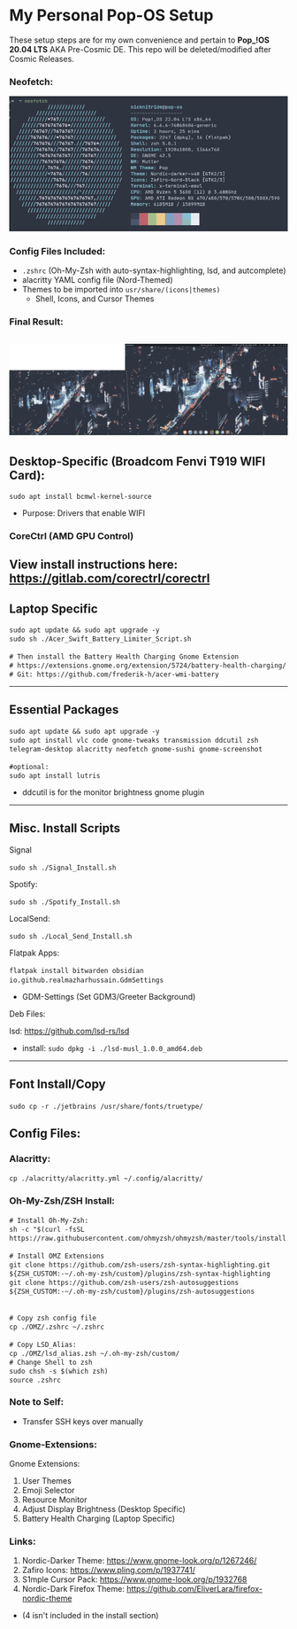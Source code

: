 # My Personal Pop-OS Setup 
These setup steps are for my own convenience and pertain to **Pop_!OS 20.04 LTS** AKA Pre-Cosmic DE. This repo will be deleted/modified after Cosmic Releases. 

### Neofetch:
![Neofetch Screen](Neofetch.png)
### Config Files Included:
- `.zshrc` (Oh-My-Zsh with auto-syntax-highlighting, lsd, and autcomplete)
- alacritty YAML config file (Nord-Themed)
- Themes to be imported into `usr/share/(icons|themes)`
    - Shell, Icons, and Cursor Themes
### Final Result:
![](./Desktop_Screenshot.png)
---
## Desktop-Specific (Broadcom Fenvi T919 WIFI Card):
```
sudo apt install bcmwl-kernel-source
```
- Purpose: Drivers that enable WIFI
### CoreCtrl (AMD GPU Control)
View install instructions here: https://gitlab.com/corectrl/corectrl
---
## Laptop Specific
```
sudo apt update && sudo apt upgrade -y
sudo sh ./Acer_Swift_Battery_Limiter_Script.sh

# Then install the Battery Health Charging Gnome Extension
# https://extensions.gnome.org/extension/5724/battery-health-charging/
# Git: https://github.com/frederik-h/acer-wmi-battery
```

___
## Essential Packages
```
sudo apt update && sudo apt upgrade -y
sudo apt install vlc code gnome-tweaks transmission ddcutil zsh telegram-desktop alacritty neofetch gnome-sushi gnome-screenshot

#optional:
sudo apt install lutris
```
- ddcutil is for the monitor brightness gnome plugin
___


## Misc. Install Scripts
Signal

`sudo sh ./Signal_Install.sh`

Spotify:

`sudo sh ./Spotify_Install.sh`

LocalSend:

`sudo sh ./Local_Send_Install.sh`

Flatpak Apps:

`flatpak install bitwarden obsidian io.github.realmazharhussain.GdmSettings`
- GDM-Settings (Set GDM3/Greeter Background)

Deb Files:

lsd:
https://github.com/lsd-rs/lsd
- install: `sudo dpkg -i ./lsd-musl_1.0.0_amd64.deb`
___
## Font Install/Copy
`sudo cp -r ./jetbrains /usr/share/fonts/truetype/`

## Config Files:
### Alacritty: 
`cp ./alacritty/alacritty.yml ~/.config/alacritty/`
### Oh-My-Zsh/ZSH Install:
```
# Install Oh-My-Zsh:
sh -c "$(curl -fsSL https://raw.githubusercontent.com/ohmyzsh/ohmyzsh/master/tools/install.sh)"

# Install OMZ Extensions
git clone https://github.com/zsh-users/zsh-syntax-highlighting.git ${ZSH_CUSTOM:-~/.oh-my-zsh/custom}/plugins/zsh-syntax-highlighting
git clone https://github.com/zsh-users/zsh-autosuggestions ${ZSH_CUSTOM:-~/.oh-my-zsh/custom}/plugins/zsh-autosuggestions


# Copy zsh config file
cp ./OMZ/.zshrc ~/.zshrc

# Copy LSD_Alias:
cp ./OMZ/lsd_alias.zsh ~/.oh-my-zsh/custom/
# Change Shell to zsh
sudo chsh -s $(which zsh)
source .zshrc
```

### Note to Self:
- Transfer SSH keys over manually
### Gnome-Extensions:
Gnome Extensions:
1. User Themes
2. Emoji Selector
3. Resource Monitor
4. Adjust Display Brightness (Desktop Specific)
5. Battery Health Charging (Laptop Specific)

### Links:
1. Nordic-Darker Theme:
https://www.gnome-look.org/p/1267246/
2. Zafiro Icons: https://www.pling.com/p/1937741/
3. S1mple Cursor Pack: https://www.gnome-look.org/p/1932768
4. Nordic-Dark Firefox Theme: https://github.com/EliverLara/firefox-nordic-theme
- (4 isn't included in the install section)